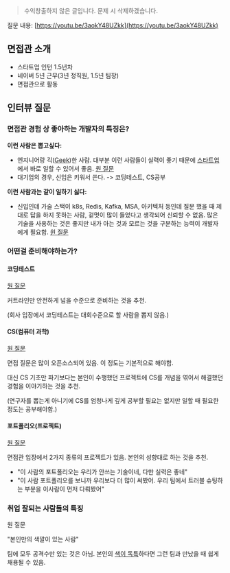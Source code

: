 > 수익창출하지 않은 글입니다. 문제 시 삭제하겠습니다.

질문 내용: [https://youtu.be/3aokY48UZkk](https://youtu.be/3aokY48UZkk)

## 면접관 소개

* 스타트업 인턴 1.5년차
* 네이버 5년 근무(3년 정직원, 1.5년 팀장)
* 면접관으로 활동

## 인터뷰 질문

### 면접관 경험 상 좋아하는 개발자의 특징은?

**이런 사람은 뽑고싶다:**

* 엔지니어랑 긱([Geek](https://namu.wiki/w/%EA%B8%B1))한 사람. 대부분 이런 사람들이 실력이 좋기 때문에 <u>스타트업</u>에서 바로 일할 수 있어서 좋음. [원 질문](https://youtu.be/3aokY48UZkk?si=r_dKyvNRy729r5C6&t=332)
* 대기업의 경우, 신입은 키워서 쓴다. -> 코딩테스트, CS공부

**이런 사람과는 같이 일하기 싫다:**

* 신입인데 가술 스택이 k8s, Redis, Kafka, MSA, 아키텍처 등인데 질문 했을 때 제대로 답을 하지 못하는 사람, 겉멋이 많이 들었다고 생각되어 신뢰할 수 없음. 많은 기술을 사용하는 것은 좋지만 내가 아는 것과 모르는 것을 구분하는 능력이 개발자에게 필요함. [원 질문](https://youtu.be/3aokY48UZkk?si=hbi17FOKjHRLoaoI&t=174)

### 어떤걸 준비해야하는가?

#### 코딩테스트

[원 질문](https://www.youtube.com/watch?v=3aokY48UZkk&t=528s)

커트라인만 안전하게 넘을 수준으로 준비하는 것을 추천.

(회사 입장에서 코딩테스트는 대회수준으로 할 사람을 뽑지 않음.)

#### CS(컴퓨터 과학)

[원 질문](https://www.youtube.com/watch?v=3aokY48UZkk&t=620s)

면접 질문은 많이 오픈소스되어 있음. 이 정도는 기본적으로 해야함.

대신 CS 기초만 파기보다는 본인이 수행했던 프로젝트에 CS를 개념을 엮어서 해결했던 경험을 이야기하는 것을 추천.

(연구자를 뽑는게 아니기에 CS를 엄청나게 깊게 공부할 필요는 없지만 일할 때 필요한 정도는 공부해야함.)

#### 포트폴리오(프로젝트)

[원 질문](https://www.youtube.com/watch?v=3aokY48UZkk&t=812s)

면접관 입장에서 2가지 종류의 프로젝트가 있음. 본인의 성향대로 하는 것을 추천.

* "이 사람의 포트폴리오는 우리가 안쓰는 기술이네, 다만 실력은 좋네"
* "이 사람 포트폴리오를 보니까 우리보다 더 많이 써봤어. 우리 팀에서 트러블 슈팅하는 부분을 이사람이 먼저 다뤄봤어"

### 취업 잘되는 사람들의 특징

원 질문

"본인만의 색깔이 있는 사람"

팀에 모두 공격수만 있는 것은 아님. 본인의 <u>색이 독특</u>하다면 그런 팀과 만났을 때 쉽게 채용될 수 있음.
